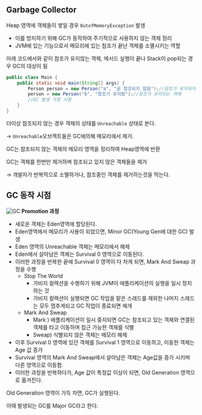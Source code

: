 ## Garbage Collector

Heap 영역에 객체들이 쌓일 경우 `OutofMemoryException` 발생

- 이를 방지하기 위해 GC가 동작하여 주기적으로 사용하지 않는 객체 정리
- JVM에 있는 기능으로서 메모리에 있는 참조가 끝난 객체를 소멸시키는 역할

아래 코드에서와 같이 참조가 유지않는 객체, 메서드 실행이 끝나 Stack이 pop되는 경우 GC의 대상이 됨

```java
public class Main {
    public static void main(String[] args) {
        Person person = new Person("a", "곧 참조되지 않음");//참조가 유지되지않는 객체
        person = new Person("b", "참조가 유지됨");//참조가 유지되는 객체
        //GC 발생 가정 시점
    }
}
```

더이상 참조되지 않는 경우 객체의 상태를 `Unreachable` 상태로 본다.

→ `Unreachable`오브젝트들은 GC에의해 메모리에서 제거.

GC는 참조되지 않는 객체의 메모리 영역을 정리하여 Heap영역에 반환

GC는 객체를 한번만 제거하며 참조되고 있지 않은 객체들을 제거

→ 개발자가 반복적으로 소멸하거나, 참조중인 객체를 제거하는것을 막는다.

## GC 동작 시점

![GC](https://user-images.githubusercontent.com/45592236/200824124-06e0eec5-f80e-4899-88ef-ea9b3075a12b.png)
**Promotion 과정**

- 새로운 객체는 Eden영역에 할당된다.
- Eden영역에서 메모리가 사용이 되었으면, Minor GC(Young Gen에 대한 GC) 발생
- Eden 영역의 Unreachable 객체는 메모리에서 해제
- Eden에서 살아남은 객체는 Survival 0 영역으로 이동된다.
- 이러한 과정을 반복한 끝에 Survival 0 영역이 다 차게 되면, Mark And Sweap 과정을 수행
    - Stop The World
        - 가비지 컬렉션을 수행하기 위해 JVM이 애플리케이션의 실행을 일시 정지하는 것
        - 가비지 컬렉션이 실행되면 GC 작업을 맡은 스레드를 제외한 나머지 스레드는 모두 멈추게되고 GC 작업이 종료되면 재개
    - Mark And Sweap
        - Mark ) 애플리케이션이 일시 중지되면 GC는 참조되고 있는 객체와 연결된 객체를 타고 이동하며 접근 가능한 객체를 식별
        - Sweap) 식별되지 않은 객체는 메모리 해제
- 이후 Survival 0 영역에 있던 객체를 Survival 1 영역으로 이동하고, 이동한 객체는 Age 값 증가
- Survival 영역의 Mark And Sweap에서 살아남은 객체는 Age값을 증가 시키며 다른 영역으로 이동함.
- 이러한 과정을 반복하다가, Age 값이 특정값 이상이 되면, Old Generation 영역으로 옮겨진다.

Old Generation 영역이 가득 차면, GC가 실행된다.

이때 발생되는 GC를 Major GC라고 한다.